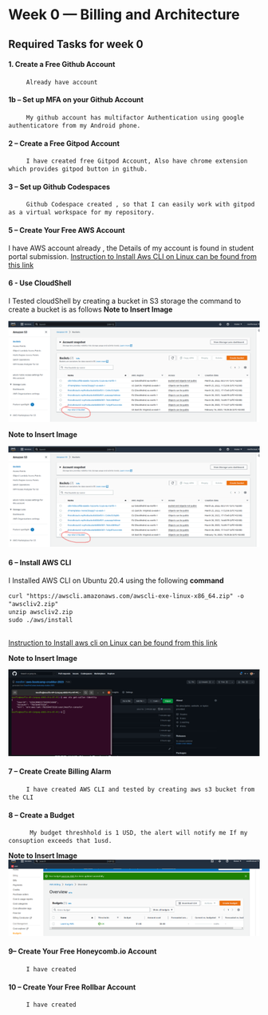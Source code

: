 # Week 0 — Billing and Architecture

   ##  Required Tasks for week 0
  
   #### 1. Create a Free Github Account
   
         Already have account
    
   ####  1b – Set up MFA on your Github Account
   
         My github account has multifactor Authentication using google authenticatore from my Android phone.
        
   ####  2 – Create a Free Gitpod Account
         I have created free Gitpod Account, Also have chrome extension which provides gitpod button in github.
  
   ####  3 – Set up Github Codespaces
         Github Codespace created , so that I can easily work with gitpod as a virtual workspace for my repository. 

   ####  5 – Create Your Free AWS Account
   I have AWS account already , the Details of my account is found in student portal submission.
   [ Instruction to Install Aws CLI on Linux can be found from this link](https://docs.aws.amazon.com/cli/latest/userguide/getting-started-install.html)
   
   ####  6 - Use CloudShell
   I Tested cloudShell by  creating a bucket in S3 storage the command to create a bucket is as follows
    **Note to Insert Image**
    
   ![S3 bucket](https://github.com/mesfint/aws-bootcamp-cruddur-2023/blob/main/_docs/assets/create-s3-bucket-cli.png)
   
   **Note to Insert Image**
    
   ![S3 bucket](https://github.com/mesfint/aws-bootcamp-cruddur-2023/blob/main/_docs/assets/create-s3-bucket-cli.png)
   ####  6 – Install AWS CLI
   
   I Installed AWS CLI on Ubuntu 20.4 using  the following **command**
   
        
   ```
   curl "https://awscli.amazonaws.com/awscli-exe-linux-x86_64.zip" -o "awscliv2.zip"
   unzip awscliv2.zip
   sudo ./aws/install 
        
   ```
   [Instruction to Install aws cli on Linux can be found from this link](https://docs.aws.amazon.com/cli/latest/userguide/getting-started-install.html)
   
   **Note to Insert Image**
   
   ![AWS CLI in Practice](https://github.com/mesfint/aws-bootcamp-cruddur-2023/blob/main/_docs/assets/aws-cli.png)
   
   
   ####  7 – Create Create Billing Alarm
         I have created AWS CLI and tested by creating aws s3 bucket from the CLI
         
   ####  8 – Create a Budget
          My budget threshhold is 1 USD, the alert will notify me If my consuption exceeds that 1usd.
   
   **Note to Insert Image**   
   ![Proof of Budget alert](https://github.com/mesfint/aws-bootcamp-cruddur-2023/blob/main/_docs/assets/budget.png)
         
  
   
   ####  9– Create Your Free Honeycomb.io Account
         I have created
   ####  10 – Create Your Free Rollbar Account
         I have created
